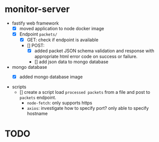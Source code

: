 # monitor-server

- fastify web framework
    - [x] moved application to node docker image
    - [x] Endpoint `packets/` 
        - [x] GET: check if endpoint is available  
        - [] POST: 
            - [x] added packet JSON schema validation and response with appropriate html error code on success or failure.
            - [] add json data to mongo database

- mongo database
    - [x] added mongo database image



- scripts
    - [] create a script load `processed packets` from a file and post to `packets` endpoint. 
        - `node-fetch`: only supports https
        - `axios`: investigate how to specify port? only able to specify hostname
  


# TODO
 